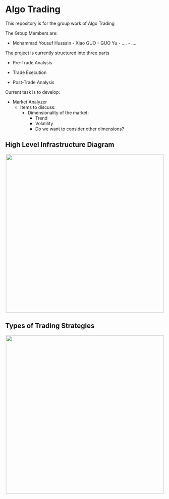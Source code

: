 # Algo Trading

This repository is for the group work of Algo Trading

The Group Members are:
- Mohammad Yousuf Hussain  - Xiao GUO - GUO Yu - .... - ....


The project is currently structured into three parts

- Pre-Trade Analysis

- Trade Execution

- Post-Trade Analysis

Current task is to develop:
- Market Analyzer
  - Items to discuss:
    - Dimensionality of the market:
      - Trend
      - Volatility
      - Do we want to consider other dimensions?


## High Level Infrastructure Diagram

<p align="center">
  <img src="https://github.com/MohammadYousufHussain/ELEC7080/blob/master/Books/Infrastructure%20Diagram.png" width="500"/>
</p>

## Types of Trading Strategies

<p align="center">
  <img src="https://github.com/MohammadYousufHussain/ELEC7080/blob/master/Books/Types%20of%20Strategies.png" width="500"/>
</p>

